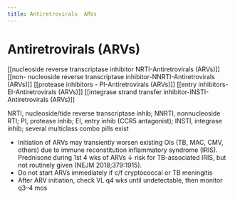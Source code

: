 ```yaml
---
title: Antiretrovirals  ARVs 
---
```

# Antiretrovirals (ARVs)
[[nucleoside reverse transcriptase inhibitor NRTI-Antiretrovirals (ARVs)]]
[[non- nucleoside reverse transcriptase inhibitor-NNRTI-Antiretrovirals (ARVs)]]
[[protease inhibitors - PI-Antiretrovirals (ARVs)]]
[[entry inhibitors-EI-Antiretrovirals (ARVs)]]
[[integrase strand transfer inhibitor-INSTI-Antiretrovirals (ARVs)]]

NRTI, nucleoside/tide reverse transcriptase inhib; NNRTI, nonnucleoside RTI; PI, protease inhib; EI, entry inhib (CCR5 antagonist); INSTI, integrase inhib; several multiclass combo pills exist
* Initiation of ARVs may transiently worsen existing OIs (TB, MAC, CMV, others) due to immune reconstitution inflammatory syndrome (IRIS). Prednisone during 1st 4 wks of ARVs ↓ risk for TB-associated IRIS, but not routinely given (NEJM 2018;379:1915).
* Do not start ARVs immediately if c/f cryptococcal or TB meningitis
* After ARV initiation, check VL q4 wks until undetectable, then monitor q3–4 mos
